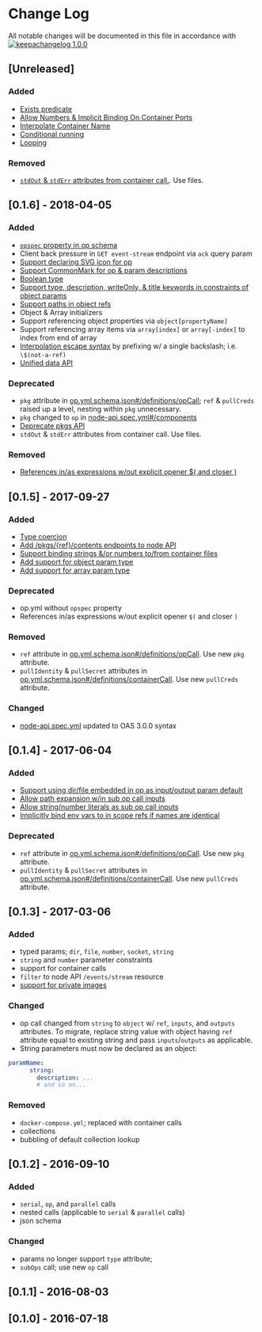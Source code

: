 # Change Log

All notable changes will be documented in this file in accordance with
[![keepachangelog 1.0.0](https://img.shields.io/badge/keepachangelog-1.0.0-brightgreen.svg)](http://keepachangelog.com/en/1.0.0/)

## [Unreleased]

### Added

- [Exists predicate](https://github.com/opctl/specs/issues/241)
- [Allow Numbers & Implicit Binding On Container Ports](https://github.com/opctl/specs/issues/233)
- [Interpolate Container Name](https://github.com/opctl/specs/issues/232)
- [Conditional running](https://github.com/opctl/specs/issues/223)
- [Looping](https://github.com/opctl/specs/issues/207)

### Removed

- [`stdOut` & `stdErr` attributes from container call.](https://github.com/opctl/specs/issues/231). Use files.

## \[0.1.6] - 2018-04-05

### Added

- [`opspec` property in op schema](https://github.com/opctl/specs/issues/20)
- Client back pressure in `GET event-stream` endpoint via `ack` query param
- [Support declaring SVG icon for op](https://github.com/opctl/specs/issues/139)
- [Support CommonMark for op & param descriptions](https://github.com/opctl/specs/issues/174)
- [Boolean type](https://github.com/opctl/specs/issues/195)
- [Support type, description, writeOnly, & title keywords in constraints of object params](https://github.com/opctl/specs/issues/196)
- [Support paths in object refs](https://github.com/opctl/specs/issues/170)
- Object & Array initializers
- Support referencing object properties via `object[propertyName]`
- Support referencing array items via `array[index]` or `array[-index]` to index from end of array
- [Interpolation escape syntax](https://github.com/opctl/specs/issues/193) by prefixing w/ a single backslash; i.e. `\$(not-a-ref)`
- [Unified data API](https://github.com/opctl/specs/issues/204)

### Deprecated

- `pkg` attribute in
  [op.yml.schema.json#/definitions/opCall](spec/op.yml.schema.json#/definitions/opCall); `ref` & `pullCreds` raised up a level, nesting within `pkg` unnecessary.
- `pkg` changed to `op` in [node-api.spec.yml#/components](spec/node-api.spec.yml#/components)
- [Deprecate pkgs API](https://github.com/opctl/specs/issues/205)
- `stdOut` & `stdErr` attributes from container call. Use files.

### Removed

- [References in/as expressions w/out explicit opener $( and closer )](https://github.com/opctl/specs/issues/184)

## \[0.1.5] - 2017-09-27

### Added

- [Type coercion](https://github.com/opctl/specs/issues/165)
- [Add /pkgs/{ref}/contents endpoints to node API](https://github.com/opctl/specs/issues/132)
- [Support binding strings &/or numbers to/from container files](https://github.com/opctl/specs/issues/131)
- [Add support for object param type](https://github.com/opctl/specs/issues/65)
- [Add support for array param type](https://github.com/opctl/specs/issues/160)

### Deprecated

- op.yml without `opspec` property
- References in/as expressions w/out explicit opener `$(` and closer `)`

### Removed

- `ref` attribute in
  [op.yml.schema.json#/definitions/opCall](spec/op.yml.schema.json#/definitions/opCall).
  Use new `pkg` attribute.
- `pullIdentity` & `pullSecret` attributes in
  [op.yml.schema.json#/definitions/containerCall](spec/op.yml.schema.json#/definitions/containerCall).
  Use new `pullCreds` attribute.

### Changed

- [node-api.spec.yml](spec/node-api.spec.yml) updated to OAS 3.0.0
  syntax


## \[0.1.4] - 2017-06-04

### Added

- [Support using dir/file embedded in op as input/output param default](https://github.com/opctl/specs/issues/127)
- [Allow path expansion w/in sub op call inputs](https://github.com/opctl/specs/issues/120)
- [Allow string/number literals as sub op call inputs](https://github.com/opctl/specs/issues/121)
- [Implicitly bind env vars to in scope refs if names are identical](https://github.com/opctl/specs/issues/117)

### Deprecated

- `ref` attribute in
  [op.yml.schema.json#/definitions/opCall](spec/op.yml.schema.json#/definitions/opCall).
  Use new `pkg` attribute.
- `pullIdentity` & `pullSecret` attributes in
  [op.yml.schema.json#/definitions/containerCall](spec/op.yml.schema.json#/definitions/containerCall).
  Use new `pullCreds` attribute.

## \[0.1.3] - 2017-03-06

### Added

- typed params; `dir`, `file`, `number`, `socket`, `string`
- `string` and `number` parameter constraints
- support for container calls
- `filter` to node API `/events/stream` resource
- [support for private images](https://github.com/opctl/specs/issues/71)

### Changed

- op call changed from `string` to `object` w/ `ref`, `inputs`, and
  `outputs` attributes. To migrate, replace string value with object
  having `ref` attribute equal to existing string and pass
  `inputs`/`outputs` as applicable.
- String parameters must now be declared as an object:

```yaml
paramName:
      string:
        description: ...
        # and so on...
```

### Removed

- `docker-compose.yml`; replaced with container calls
- collections
- bubbling of default collection lookup

## \[0.1.2] - 2016-09-10

### Added

- `serial`, `op`, and `parallel` calls
- nested calls (applicable to `serial` & `parallel` calls)
- json schema

### Changed

- params no longer support `type` attribute;
- `subOps` call; use new `op` call

## \[0.1.1] - 2016-08-03

## \[0.1.0] - 2016-07-18

